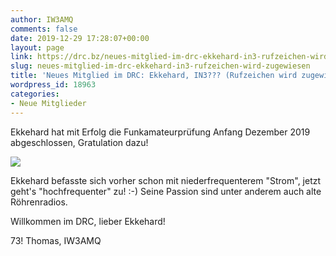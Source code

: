 ```yaml
---
author: IW3AMQ
comments: false
date: 2019-12-29 17:28:07+00:00
layout: page
link: https://drc.bz/neues-mitglied-im-drc-ekkehard-in3-rufzeichen-wird-zugewiesen/
slug: neues-mitglied-im-drc-ekkehard-in3-rufzeichen-wird-zugewiesen
title: 'Neues Mitglied im DRC: Ekkehard, IN3??? (Rufzeichen wird zugewiesen)'
wordpress_id: 18963
categories:
- Neue Mitglieder
---
```





Ekkehard hat mit Erfolg die Funkamateurprüfung Anfang Dezember 2019 abgeschlossen, Gratulation dazu! 







![](https://drc.bz/wp-content/uploads/2019/12/Radiosammlung-1024x576.jpeg)







Ekkehard befasste sich vorher schon mit niederfrequenterem "Strom", jetzt geht's "hochfrequenter" zu! :-) Seine Passion sind unter anderem auch alte Röhrenradios.







Willkommen im DRC, lieber Ekkehard!







73! Thomas, IW3AMQ



